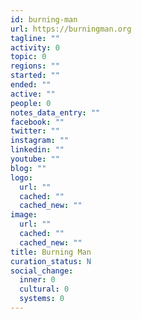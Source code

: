 ```yaml
---
id: burning-man
url: https://burningman.org
tagline: ""
activity: 0
topic: 0
regions: ""
started: ""
ended: ""
active: ""
people: 0
notes_data_entry: ""
facebook: ""
twitter: ""
instagram: ""
linkedin: ""
youtube: ""
blog: ""
logo:
  url: ""
  cached: ""
  cached_new: ""
image:
  url: ""
  cached: ""
  cached_new: ""
title: Burning Man
curation_status: N
social_change:
  inner: 0
  cultural: 0
  systems: 0
---
```



